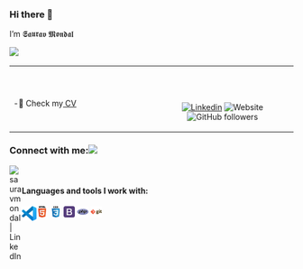 ### Hi there 👋
I’m 𝕾𝖆𝖚𝖗𝖆𝖛 𝕸𝖔𝖓𝖉𝖆𝖑

<img src="https://media.giphy.com/media/PmAjqmm4beKervYzFr/giphy.gif" width="25%">

<table width="1000px"> 
  <tr>
  <td width="500px">
      
&nbsp; <br> -🔶 Check my<a href="https://sauravmondal.github.io/"> CV </a>

  </td>
  <td width="50%">

<br><p align="center"><br>
  [![Linkedin](https://img.shields.io/badge/linked-in-369?style=flat-square&logo=linkedin&logoColor=white&color=blue)](https://www.linkedin.com/in/saurav-mondal-1a5422154/)
  ![Website](https://img.shields.io/website?url=https%3A%2F%2Fsauravmondal.github.io%2F)
    ![GitHub followers](https://img.shields.io/github/followers/sauravmondal?style=social)

</p>
  </td>
  </table>

### Connect with me:<img src="https://media.giphy.com/media/hvRJCLFzcasrR4ia7z/giphy.gif" width="25px">

[<img align="left" alt="sauravmondal | LinkedIn" width="22px" src="https://cdn.jsdelivr.net/npm/simple-icons@v3/icons/linkedin.svg" />][linkedin]
<br>

#### Languages and tools I work with:

<code><img height="20" src="https://raw.githubusercontent.com/github/explore/80688e429a7d4ef2fca1e82350fe8e3517d3494d/topics/html/html.png"></code>
<code><img height="20" src="https://raw.githubusercontent.com/github/explore/80688e429a7d4ef2fca1e82350fe8e3517d3494d/topics/css/css.png"></code>
<code><img height="20" src="https://raw.githubusercontent.com/github/explore/80688e429a7d4ef2fca1e82350fe8e3517d3494d/topics/bootstrap/bootstrap.png"></code>
<code><img height="20" src="https://raw.githubusercontent.com/github/explore/ccc16358ac4530c6a69b1b80c7223cd2744dea83/topics/php/php.png"></code>
<code><img height="20" src="https://raw.githubusercontent.com/github/explore/80688e429a7d4ef2fca1e82350fe8e3517d3494d/topics/git/git.png"></code>
[<img align="left" alt="Visual Studio Code" width="26px" src="https://raw.githubusercontent.com/github/explore/80688e429a7d4ef2fca1e82350fe8e3517d3494d/topics/visual-studio-code/visual-studio-code.png" />][sm]

<br>

<!--
**sauravmondal/sauravmondal** is a ✨ _special_ ✨ repository because its `README.md` (this file) appears on your GitHub profile.

Here are some ideas to get you started:

- 🔭 I’m currently working on ...
- 🌱 I’m currently learning ...
- 👯 I’m looking to collaborate on ...
- 🤔 I’m looking for help with ...
- 💬 Ask me about ...
- 📫 How to reach me: ...
- 😄 Pronouns: ...
- ⚡ Fun fact: ...
-->
[linkedin]: https://linkedin.com/in/saurav-mondal-1a5422154/
[LinkedIn]: https://linkedin.com/in/saurav-mondal-1a5422154/
[sm]: https://linkedin.com/in/saurav-mondal-1a5422154/
